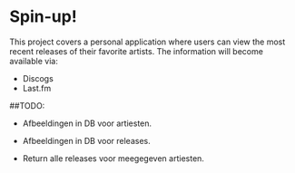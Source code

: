 # Spin-up!
This project covers a personal application where users can view the most recent releases of their favorite artists.
The information will become available via:
- Discogs
- Last.fm

##TODO:
- Afbeeldingen in DB voor artiesten.
- Afbeeldingen in DB voor releases.

- Return alle releases voor meegegeven artiesten.
